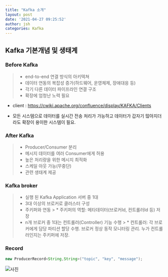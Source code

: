 ```yaml
---
title: "Kafka 소개"
layout: post
date: '2021-04-27 09:25:52'
author: jsh
categories: Kafka
---
```


## Kafka 기본개념 및 생태계

### Before Kafka

> * end-to-end 연결 방식의 아키텍쳐
> * 데이터 연동의 복잡성 증가(하드웨어, 운영체제, 장애대응 등)
> * 각기 다른 데이터 파이프라인 연결 구조
> * 확장에 엄청난 노력 필요

- client : https://cwiki.apache.org/confluence/display/KAFKA/Clients

- 모든 시스템으로 데이터를 실시간 전송 처리가 가능하고
  데이터가 갑자기 많아지더라도 확장이 용이한 시스템이 필요.

### After Kafka

> * Producer/Consumer 분리
> * 메시지 데이터를 여러 Consumer에게 허용
> * 높은 처리량을 위한 메시지 최적화
> * 스케일 아웃 가능(무중단)
> * 관련 생태계 제공

### Kafka broker
> * 실행 된 Kafka Application 서버 중 1대
> * 3대 이상의 브로커로 클러스터 구성
> * 주키퍼와 연동
    >   * 주키퍼의 역할: 메타데이터(브로커Id, 컨트롤러Id 등) 저장
> * n개 브로커 중 1대는 컨트롤러(Controller) 기능 수행
    >   * 컨트롤러: 각 브로커에게 담당 파티션 할당 수행. 브로커 정상 동작 모니터링 관리. 누가 컨트롤러인지는 주키퍼에 저장.

### Record
````java
new ProducerRecord<String,String>("topic", "key", "message");
````


![사진](/assets/1-before_kafka.png)
